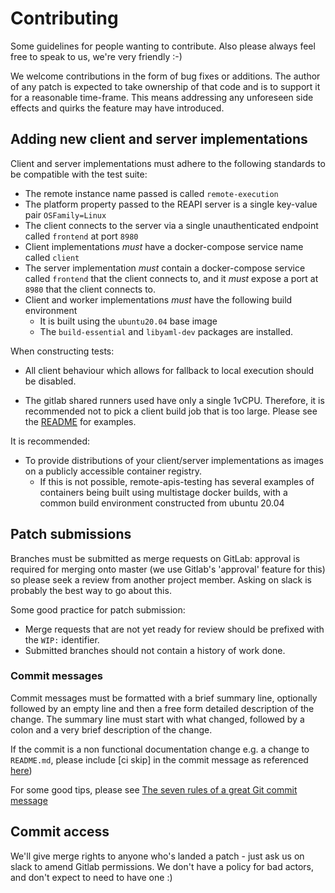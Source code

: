# Contributing

Some guidelines for people wanting to contribute. Also please always feel free
to speak to us, we're very friendly :-)

We welcome contributions in the form of bug fixes or additions. The author of any patch is expected
to take ownership of that code and is to support it for a reasonable time-frame. This means addressing
any unforeseen side effects and quirks the feature may have introduced.

## Adding new client and server implementations

Client and server implementations must adhere to the following standards to be compatible with
the test suite:

- The remote instance name passed is called `remote-execution`
- The platform property passed to the REAPI server is a single key-value pair `OSFamily=Linux`
- The client connects to the server via a single unauthenticated endpoint called `frontend` at port `8980`
- Client implementations *must* have a docker-compose service name called `client`
- The server implementation *must* contain a docker-compose service called `frontend` that the client connects to, and it
*must* expose a port at `8980` that the client connects to.
- Client and worker implementations *must* have the following build environment
  - It is built using the `ubuntu20.04` base image
  - The `build-essential` and `libyaml-dev` packages are installed.

When constructing tests:

- All client behaviour which allows for fallback to local execution should be disabled.

- The gitlab shared runners used have only a single 1vCPU. Therefore, it is recommended
not to pick a client build job that is too large. Please see the [README](README.md#client-jobs)
for examples.

It is recommended:

- To provide distributions of your client/server implementations as images on a
publicly accessible container registry.
   - If this is not possible, remote-apis-testing has several examples of containers
being built using multistage docker builds, with a common build environment
constructed from ubuntu 20.04

## Patch submissions

Branches must be submitted as merge requests on GitLab: approval is required for
merging onto master (we use Gitlab's 'approval' feature for this) so please seek
a review from another project member. Asking on slack is probably the best way
to go about this.

Some good practice for patch submission:

- Merge requests that are not yet ready for review should be prefixed with the
  ``WIP:`` identifier.
- Submitted branches should not contain a history of work done.

### Commit messages

Commit messages must be formatted with a brief summary line, optionally followed
by an empty line and then a free form detailed description of the change. The
summary line must start with what changed, followed by a colon and a very brief
description of the change.

If the commit is a non functional documentation change e.g. a change to `README.md`, please include [ci skip] in the commit message as referenced [here](https://docs.gitlab.com/ee/ci/yaml/#skipping-jobs))

For some good tips, please see [The seven rules of a great Git commit message](https://chris.beams.io/posts/git-commit/#seven-rules)

## Commit access

We'll give merge rights to anyone who's landed a patch - just ask us on slack to
amend Gitlab permissions. We don't have a policy for bad actors, and don't expect
to need to have one :)

